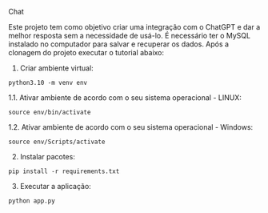Chat

Este projeto tem como objetivo criar uma integração com o ChatGPT e dar a melhor resposta sem a necessidade de usá-lo. É necessário ter o MySQL instalado no computador para salvar e recuperar os dados. Após a clonagem do projeto executar o tutorial abaixo:

  1. Criar ambiente virtual:
    
    python3.10 -m venv env
    
  1.1. Ativar ambiente de acordo com o seu sistema operacional - LINUX:
    
    source env/bin/activate
    
  1.2. Ativar ambiente de acordo com o seu sistema operacional - Windows:
    
    source env/Scripts/activate

  2. Instalar pacotes:
    
    pip install -r requirements.txt
   
  3. Executar a aplicação:
    
    python app.py
